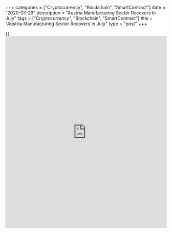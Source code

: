+++
categories = ["Cryptocurrency", "Blockchain", "SmartContract"]
date = "2020-07-29"
description = "Austria Manufacturing Sector Recovers In July"
tags = ["Cryptocurrency", "Blockchain", "SmartContract"]
title = "Austria Manufacturing Sector Recovers In July"
type = "post"
+++

{{<iframe id="large-banner" src="https://www.bounty.group/#slide=2.0" width="100%" height="600" scrolling="no" style="border: 0px solid rgb(216, 221, 230); border-radius: 3px;">}}

Austria's manufacturing sector activity recovered in July amid a rise in
both output and new orders, data from IHS Markit showed Wednesday.

The headline UniCredit Bank Austria manufacturing Purchasing Managers'
Index rose to 52.8 in July from 46.5 in June. This was the highest
reading since December 2018. Any score above 50 indicates expansion in
the sector.

New orders rose for the first time since late-2018, while exports sales
were lower for the sixth straight month in July.

Backlogs of work increased for the first time since February. The
willingness to reduce the workforce numbers was less in July, with the
rate of job shedding easing for the third straight month.

Output rose for the first time since February, reflecting growing hopes
of recovery.

Purchasing activity increased for the first time in nearly one-
and-a-half years in July. Input delivery times remained partially
unchanged, following the delays caused by the pandemic and lockdown.

Input prices fell for the fourteenth straight month in July and factory
gate charges dropped further.

For comments and feedback [contact](https://www.playgroundfx.com/contact/): editorial@rtt[news](https://www.letsplayfx.com/blog/forex-news-website/).com

[Economic News][1]

 **What parts of the world are seeing the best (and worst) economic
performances lately? Click[here][2] to check out our [Econ Scorecard][2]
and find out! See up-to-the-moment [ranking](https://www.playgroundfx.com/blog/crypto-exchange-ranking/)s for the best and worst
performers in [GDP][3], [unemployment rate][4], [inflation][5] and much
more.**

   1. www.rtt[news](https://www.letsplayfx.com/blog/forex-news-website/).com/Content/EconomicNews.aspx
   2. www.rtt[news](https://www.letsplayfx.com/blog/forex-news-website/).com/economic-scorecard/world-rank/PPI/highest-performance.aspx
   3. www.rtt[news](https://www.letsplayfx.com/blog/forex-news-website/).com/economic-scorecard/world-rank/GDP/highest-performance.aspx
   4. www.rtt[news](https://www.letsplayfx.com/blog/forex-news-website/).com/economic-scorecard/world-rank/unemployment-rate/lowest-performance.aspx
   5. www.rtt[news](https://www.letsplayfx.com/blog/forex-news-website/).com/economic-scorecard/world-rank/CPI/highest-performance.aspx